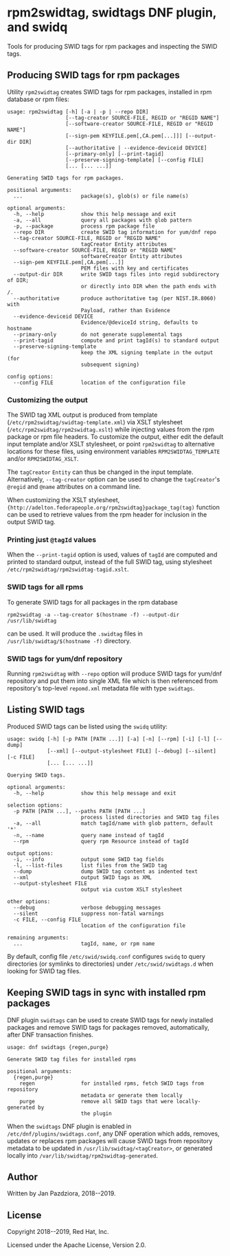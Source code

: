 # rpm2swidtag, swidtags DNF plugin, and swidq

Tools for producing SWID tags for rpm packages and inspecting the SWID tags.

## Producing SWID tags for rpm packages

Utility `rpm2swidtag` creates SWID tags for rpm packages, installed in
rpm database or rpm files:

```
usage: rpm2swidtag [-h] [-a | -p | --repo DIR]
                   [--tag-creator SOURCE-FILE, REGID or "REGID NAME"]
                   [--software-creator SOURCE-FILE, REGID or "REGID NAME"]
                   [--sign-pem KEYFILE.pem[,CA.pem[...]]] [--output-dir DIR]
                   [--authoritative | --evidence-deviceid DEVICE]
                   [--primary-only] [--print-tagid]
                   [--preserve-signing-template] [--config FILE]
                   [... [... ...]]

Generating SWID tags for rpm packages.

positional arguments:
  ...                   package(s), glob(s) or file name(s)

optional arguments:
  -h, --help            show this help message and exit
  -a, --all             query all packages with glob pattern
  -p, --package         process rpm package file
  --repo DIR            create SWID tag information for yum/dnf repo
  --tag-creator SOURCE-FILE, REGID or "REGID NAME"
                        tagCreator Entity attributes
  --software-creator SOURCE-FILE, REGID or "REGID NAME"
                        softwareCreator Entity attributes
  --sign-pem KEYFILE.pem[,CA.pem[...]]
                        PEM files with key and certificates
  --output-dir DIR      write SWID tags files into regid subdirectory of DIR;
                        or directly into DIR when the path ends with /.
  --authoritative       produce authoritative tag (per NIST.IR.8060) with
                        Payload, rather than Evidence
  --evidence-deviceid DEVICE
                        Evidence/@deviceId string, defaults to hostname
  --primary-only        do not generate supplemental tags
  --print-tagid         compute and print tagId(s) to standard output
  --preserve-signing-template
                        keep the XML signing template in the output (for
                        subsequent signing)

config options:
  --config FILE         location of the configuration file
```

### Customizing the output

The SWID tag XML output is produced from template
(`/etc/rpm2swidtag/swidtag-template.xml`) via XSLT stylesheet
(`/etc/rpm2swidtag/rpm2swidtag.xslt`) while injecting values from
the rpm package or rpm file headers.
To customize the output, either edit the default input template and/or
XSLT stylesheet, or point `rpm2swidtag` to alternative locations
for these files, using environment variables `RPM2SWIDTAG_TEMPLATE`
and/or `RPM2SWIDTAG_XSLT`.

The `tagCreator` `Entity` can thus be changed in the input template.
Alternatively, `--tag-creator` option can be used to change the
`tagCreator`'s `@regid` and `@name` attributes on a command line.

When customizing the XSLT stylesheet,
`{http://adelton.fedorapeople.org/rpm2swidtag}package_tag(tag)`
function can be used to retrieve values from the rpm header for
inclusion in the output SWID tag.

### Printing just `@tagId` values

When the `--print-tagid` option is used, values of `tagId` are
computed and printed to standard output, instead of the full
SWID tag, using stylesheet `/etc/rpm2swidtag/rpm2swidtag-tagid.xslt`.

### SWID tags for all rpms

To generate SWID tags for all packages in the rpm database

```
rpm2swidtag -a --tag-creator $(hostname -f) --output-dir /usr/lib/swidtag
```

can be used. It will produce the `.swidtag` files in
`/usr/lib/swidtag/$(hostname -f)` directory.

### SWID tags for yum/dnf repository

Running `rpm2swidtag` with `--repo` option will produce SWID tags
for yum/dnf repository and put them into single XML file which
is then referenced from repository's top-level `repomd.xml` metadata
file with type `swidtags`.

## Listing SWID tags

Produced SWID tags can be listed using the `swidq` utility:

```
usage: swidq [-h] [-p PATH [PATH ...]] [-a] [-n] [--rpm] [-i] [-l] [--dump]
             [--xml] [--output-stylesheet FILE] [--debug] [--silent] [-c FILE]
             [... [... ...]]

Querying SWID tags.

optional arguments:
  -h, --help            show this help message and exit

selection options:
  -p PATH [PATH ...], --paths PATH [PATH ...]
                        process listed directories and SWID tag files
  -a, --all             match tagId/name with glob pattern, default '*'
  -n, --name            query name instead of tagId
  --rpm                 query rpm Resource instead of tagId

output options:
  -i, --info            output some SWID tag fields
  -l, --list-files      list files from the SWID tag
  --dump                dump SWID tag content as indented text
  --xml                 output SWID tags as XML
  --output-stylesheet FILE
                        output via custom XSLT stylesheet

other options:
  --debug               verbose debugging messages
  --silent              suppress non-fatal warnings
  -c FILE, --config FILE
                        location of the configuration file

remaining arguments:
  ...                   tagId, name, or rpm name
```

By default, config file `/etc/swid/swidq.conf` configures `swidq` to
query directories (or symlinks to directories) under `/etc/swid/swidtags.d`
when looking for SWID tag files.

## Keeping SWID tags in sync with installed rpm packages

DNF plugin `swidtags` can be used to create SWID tags for newly
installed packages and remove SWID tags for packages removed,
automatically, after DNF transaction finishes.

```
usage: dnf swidtags {regen,purge}

Generate SWID tag files for installed rpms

positional arguments:
  {regen,purge}
    regen               for installed rpms, fetch SWID tags from repository
                        metadata or generate them locally
    purge               remove all SWID tags that were locally-generated by
                        the plugin

```

When the `swidtags` DNF plugin is enabled in
`/etc/dnf/plugins/swidtags.conf`, any DNF operation which adds, removes,
updates or replaces rpm packages will cause SWID tags from repository
metadata to be updated in `/usr/lib/swidtag/<tagCreator>`, or generated
locally into `/var/lib/swidtag/rpm2swidtag-generated`.

## Author

Written by Jan Pazdziora, 2018--2019.

## License

Copyright 2018--2019, Red Hat, Inc.

Licensed under the Apache License, Version 2.0.
